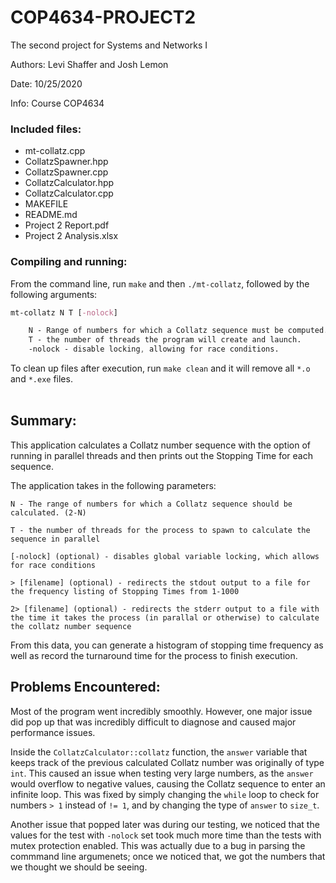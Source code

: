 # COP4634-PROJECT2
The second project for Systems and Networks I

Authors: Levi Shaffer and Josh Lemon

Date: 10/25/2020

Info: Course COP4634

### Included files:

* mt-collatz.cpp
* CollatzSpawner.hpp
* CollatzSpawner.cpp
* CollatzCalculator.hpp
* CollatzCalculator.cpp
* MAKEFILE
* README.md
* Project 2 Report.pdf
* Project 2 Analysis.xlsx

### Compiling and running:

From the command line, run `make` and then `./mt-collatz`, followed by the following arguments:

```css
mt-collatz N T [-nolock]

    N - Range of numbers for which a Collatz sequence must be computed.
    T - the number of threads the program will create and launch.
    -nolock - disable locking, allowing for race conditions.
```

To clean up files after execution, run `make clean` and it will remove all `*.o` and `*.exe` files.<br/><br/>

## Summary:  
This application calculates a Collatz number sequence with the option of running in parallel threads and then prints out the Stopping Time for each sequence.

The application takes in the following parameters:

`N - The range of numbers for which a Collatz sequence should be calculated. (2-N)`

`T - the number of threads for the process to spawn to calculate the sequence in parallel`

`[-nolock] (optional) - disables global variable locking, which allows for race conditions`

`> [filename] (optional) - redirects the stdout output to a file for the frequency listing of Stopping Times from 1-1000`

`2> [filename] (optional) - redirects the stderr output to a file with the time it takes the process (in parallal or otherwise) to calculate the collatz number sequence`

From this data, you can generate a histogram of stopping time frequency as well as record the turnaround time for the process to finish execution.

## Problems Encountered:

Most of the program went incredibly smoothly. However, one major issue did pop up that was incredibly difficult to diagnose and caused major performance issues. 

Inside the `CollatzCalculator::collatz` function, the `answer` variable that keeps track of the previous calculated Collatz number was originally of type `int`. This caused an issue when testing very large numbers, as the `answer` would overflow to negative values, causing the Collatz sequence to enter an infinite loop. This was fixed by simply changing the `while` loop to check for numbers `> 1` instead of `!= 1`, and by changing the type of `answer` to `size_t`.

Another issue that popped later was during our testing, we noticed that the values for the test with `-nolock` set took much more time than the tests with mutex protection enabled. This was actually due to a bug in parsing the commmand line argumenets; once we noticed that, we got the numbers that we thought we should be seeing. 